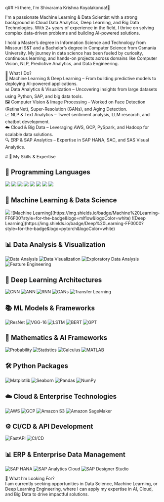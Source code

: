 q## Hi there, I'm Shivarama Krishna Koyalakonda!👋

I'm a passionate Machine Learning & Data Scientist with a strong background in Cloud Data Analytics, Deep Learning, and Big Data Technologies. With 2+ years of experience in the field, I thrive on solving complex data-driven problems and building AI-powered solutions.

I hold a Master’s degree in Information Science and Technology from Missouri S&T and a Bachelor’s degree in Computer Science from Osmania University. My journey in data science has been fueled by curiosity, continuous learning, and hands-on projects across domains like Computer Vision, NLP, Predictive Analytics, and Data Engineering.

🔬 What I Do?<br>
🧠 Machine Learning & Deep Learning – From building predictive models to deploying AI-powered applications.<br>
📊 Data Analytics & Visualization – Uncovering insights from large datasets using Python, SAP, and big data tools.<br>
🖼️ Computer Vision & Image Processing – Worked on Face Detection (RetinaNet), Super-Resolution (GANs), and Aging Detection.<br>
📈 NLP & Text Analytics – Tweet sentiment analysis, LLM research, and chatbot development.<br>
☁️ Cloud & Big Data – Leveraging AWS, GCP, PySpark, and Hadoop for scalable data solutions.<br>
🔍 ERP & SAP Analytics – Expertise in SAP HANA, SAC, and SAS Visual Analytics.<br>

<p align="Left">
# 🚀 My Skills & Expertise

## 🔹 Programming Languages
<img src="https://img.shields.io/badge/Python-3776AB?style=for-the-badge&logo=python&logoColor=white&stye=for-the-badge"/>
<img src="https://img.shields.io/badge/R-276DC3?style=for-the-badge&logo=r&logoColor=white&style=for-the-badge"/>
<img src="https://img.shields.io/badge/SQL-4479A1?style=for-the-badge&logo=sqlite&logoColor=white&style=for-the-badge"/>
<img src="https://img.shields.io/badge/C-00599C?style=for-the-badge&logo=c&logoColor=white&style=for-the-badge"/>
<img src="https://img.shields.io/badge/C++-00599C?style=for-the-badge&logo=c%2B%2B&logoColor=white&style=for-the-badge"/>
<img src="https://img.shields.io/badge/C%23-239120?style=for-the-badge&logo=c-sharp&logoColor=white&style=for-the-badge"/>
<img src="https://img.shields.io/badge/Java-007396?style=for-the-badge&logo=java&logoColor=white&style=for-the-badge"/>
<img src="https://img.shields.io/badge/JavaScript-F7DF1E?style=for-the-badge&logo=javascript&logoColor=black&style=for-the-badge"/>

## 🤖 Machine Learning & Data Science
<img src="https://img.shields.io/badge/Data%20Science-5A5A5A?style=for-the-badge&logo=dataiku&logoColor=white&style=for-the-image"/>
![Machine Learning](https://img.shields.io/badge/Machine%20Learning-FF6F00?style=for-the-badge&logo=mlflow&logoColor=white)
![Deep Learning](https://img.shields.io/badge/Deep%20Learning-FF0000?style=for-the-badge&logo=pytorch&logoColor=white)

## 📊 Data Analysis & Visualization
![Data Analysis](https://img.shields.io/badge/Data%20Analysis-1E88E5?style=for-the-badge&logo=databricks&logoColor=white)
![Data Visualization](https://img.shields.io/badge/Data%20Visualization-FFC107?style=for-the-badge&logo=tableau&logoColor=white)
![Exploratory Data Analysis](https://img.shields.io/badge/EDA-673AB7?style=for-the-badge&logo=powerbi&logoColor=white)
![Feature Engineering](https://img.shields.io/badge/Feature%20Engineering-4CAF50?style=for-the-badge&logo=scipy&logoColor=white)

## 🧠 Deep Learning Architectures
![CNN](https://img.shields.io/badge/CNN-FF6F00?style=for-the-badge&logo=tensorflow&logoColor=white)
![ANN](https://img.shields.io/badge/ANN-FF9800?style=for-the-badge&logo=keras&logoColor=white)
![RNN](https://img.shields.io/badge/RNN-2196F3?style=for-the-badge&logo=pytorch&logoColor=white)
![GANs](https://img.shields.io/badge/GANs-673AB7?style=for-the-badge&logo=artstation&logoColor=white)
![Transfer Learning](https://img.shields.io/badge/Transfer%20Learning-009688?style=for-the-badge&logo=opencv&logoColor=white)

## 📚 ML Models & Frameworks
![ResNet](https://img.shields.io/badge/ResNet-FF0000?style=for-the-badge&logo=tensorflow&logoColor=white)
![VGG-16](https://img.shields.io/badge/VGG--16-FF9800?style=for-the-badge&logo=keras&logoColor=white)
![LSTM](https://img.shields.io/badge/LSTM-4CAF50?style=for-the-badge&logo=pytorch&logoColor=white)
![BERT](https://img.shields.io/badge/BERT-2196F3?style=for-the-badge&logo=google&logoColor=white)
![GPT](https://img.shields.io/badge/GPT-673AB7?style=for-the-badge&logo=openai&logoColor=white)

## 🔢 Mathematics & AI Frameworks
![Probability](https://img.shields.io/badge/Probability-1976D2?style=for-the-badge&logo=scipy&logoColor=white)
![Statistics](https://img.shields.io/badge/Statistics-388E3C?style=for-the-badge&logo=python&logoColor=white)
![Calculus](https://img.shields.io/badge/Calculus-FF9800?style=for-the-badge&logo=latex&logoColor=white)
![MATLAB](https://img.shields.io/badge/MATLAB-EE2C2C?style=for-the-badge&logo=mathworks&logoColor=white)

## 🛠️ Python Packages
![Matplotlib](https://img.shields.io/badge/Matplotlib-11557C?style=for-the-badge&logo=python&logoColor=white)
![Seaborn](https://img.shields.io/badge/Seaborn-5E35B1?style=for-the-badge&logo=python&logoColor=white)
![Pandas](https://img.shields.io/badge/Pandas-FFC107?style=for-the-badge&logo=pandas&logoColor=black)
![NumPy](https://img.shields.io/badge/NumPy-00ACC1?style=for-the-badge&logo=numpy&logoColor=white)

## ☁️ Cloud & Enterprise Technologies
![AWS](https://img.shields.io/badge/AWS-FF9900?style=for-the-badge&logo=amazonaws&logoColor=white)
![GCP](https://img.shields.io/badge/GCP-4285F4?style=for-the-badge&logo=googlecloud&logoColor=white)
![Amazon S3](https://img.shields.io/badge/Amazon%20S3-FF6F00?style=for-the-badge&logo=amazonaws&logoColor=white)
![Amazon SageMaker](https://img.shields.io/badge/Amazon%20SageMaker-00ACC1?style=for-the-badge&logo=amazonaws&logoColor=white)

## ⚙️ CI/CD & API Development
![FastAPI](https://img.shields.io/badge/FastAPI-009688?style=for-the-badge&logo=fastapi&logoColor=white)
![CI/CD](https://img.shields.io/badge/CI/CD-1976D2?style=for-the-badge&logo=githubactions&logoColor=white)

## 📊 ERP & Enterprise Data Management
![SAP HANA](https://img.shields.io/badge/SAP%20HANA-003366?style=for-the-badge&logo=sap&logoColor=white)
![SAP Analytics Cloud](https://img.shields.io/badge/SAP%20Analytics%20Cloud-FFC107?style=for-the-badge&logo=sap&logoColor=black)
![SAP Designer Studio](https://img.shields.io/badge/SAP%20Designer%20Studio-8E24AA?style=for-the-badge&logo=sap&logoColor=white)

🎯 What I’m Looking For?<br>
I am currently seeking opportunities in Data Science, Machine Learning, or Deep Learning Engineering, where I can apply my expertise in AI, Cloud, and Big Data to drive impactful solutions.
